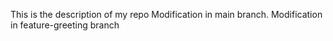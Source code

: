 This is the description of my repo
Modification in main branch. Modification in feature-greeting branch